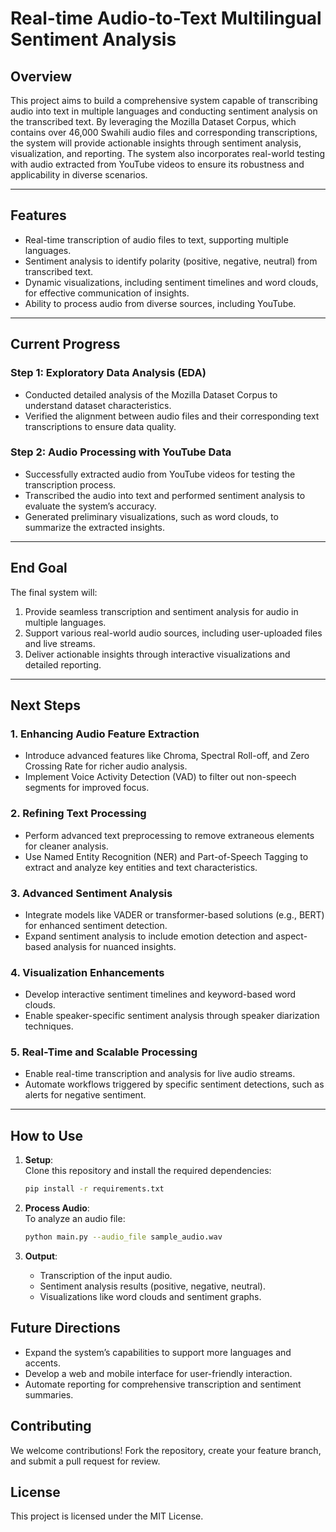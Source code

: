 # **Real-time Audio-to-Text Multilingual Sentiment Analysis**

## **Overview**  
This project aims to build a comprehensive system capable of transcribing audio into text in multiple languages and conducting sentiment analysis on the transcribed text. By leveraging the Mozilla Dataset Corpus, which contains over 46,000 Swahili audio files and corresponding transcriptions, the system will provide actionable insights through sentiment analysis, visualization, and reporting. The system also incorporates real-world testing with audio extracted from YouTube videos to ensure its robustness and applicability in diverse scenarios.  

---

## **Features**  
- Real-time transcription of audio files to text, supporting multiple languages.  
- Sentiment analysis to identify polarity (positive, negative, neutral) from transcribed text.  
- Dynamic visualizations, including sentiment timelines and word clouds, for effective communication of insights.  
- Ability to process audio from diverse sources, including YouTube.  

---

## **Current Progress**  

### **Step 1: Exploratory Data Analysis (EDA)**  
- Conducted detailed analysis of the Mozilla Dataset Corpus to understand dataset characteristics.  
- Verified the alignment between audio files and their corresponding text transcriptions to ensure data quality.  

### **Step 2: Audio Processing with YouTube Data**  
- Successfully extracted audio from YouTube videos for testing the transcription process.  
- Transcribed the audio into text and performed sentiment analysis to evaluate the system’s accuracy.  
- Generated preliminary visualizations, such as word clouds, to summarize the extracted insights.  

---

## **End Goal**  
The final system will:  
1. Provide seamless transcription and sentiment analysis for audio in multiple languages.  
2. Support various real-world audio sources, including user-uploaded files and live streams.  
3. Deliver actionable insights through interactive visualizations and detailed reporting.  

---

## **Next Steps**  

### **1. Enhancing Audio Feature Extraction**  
- Introduce advanced features like Chroma, Spectral Roll-off, and Zero Crossing Rate for richer audio analysis.  
- Implement Voice Activity Detection (VAD) to filter out non-speech segments for improved focus.  

### **2. Refining Text Processing**  
- Perform advanced text preprocessing to remove extraneous elements for cleaner analysis.  
- Use Named Entity Recognition (NER) and Part-of-Speech Tagging to extract and analyze key entities and text characteristics.  

### **3. Advanced Sentiment Analysis**  
- Integrate models like VADER or transformer-based solutions (e.g., BERT) for enhanced sentiment detection.  
- Expand sentiment analysis to include emotion detection and aspect-based analysis for nuanced insights.  

### **4. Visualization Enhancements**  
- Develop interactive sentiment timelines and keyword-based word clouds.  
- Enable speaker-specific sentiment analysis through speaker diarization techniques.  

### **5. Real-Time and Scalable Processing**  
- Enable real-time transcription and analysis for live audio streams.  
- Automate workflows triggered by specific sentiment detections, such as alerts for negative sentiment.  

---

## **How to Use**  

1. **Setup**:  
   Clone this repository and install the required dependencies:  
   ```bash  
   pip install -r requirements.txt  
   ```  

2. **Process Audio**:  
   To analyze an audio file:  
   ```bash  
   python main.py --audio_file sample_audio.wav  
   ```  

3. **Output**:  
   - Transcription of the input audio.  
   - Sentiment analysis results (positive, negative, neutral).  
   - Visualizations like word clouds and sentiment graphs.  


## **Future Directions**  
- Expand the system’s capabilities to support more languages and accents.  
- Develop a web and mobile interface for user-friendly interaction.  
- Automate reporting for comprehensive transcription and sentiment summaries.  


## **Contributing**  
We welcome contributions! Fork the repository, create your feature branch, and submit a pull request for review.  


## **License**  
This project is licensed under the MIT License.  



